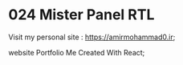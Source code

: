 # 024 Mister Panel RTL

Visit my personal site : https://amirmohammad0.ir;

website Portfolio Me Created With React;

